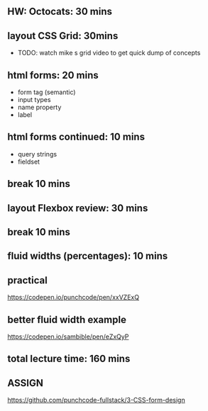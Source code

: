 ## HW: Octocats: 30 mins

## layout CSS Grid: 30mins
- TODO: watch mike s grid video to get quick dump of concepts

## html forms: 20 mins
- form tag (semantic)
- input types
- name property
- label

## html forms continued: 10 mins
- query strings
- fieldset

## break 10 mins

## layout Flexbox review: 30 mins

## break 10 mins

## fluid widths (percentages): 10 mins

## practical
https://codepen.io/punchcode/pen/xxVZExQ

## better fluid width example
https://codepen.io/sambible/pen/eZxQyP

## total lecture time: 160 mins

## ASSIGN
https://github.com/punchcode-fullstack/3-CSS-form-design